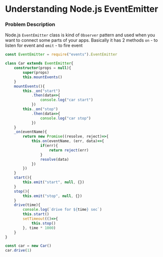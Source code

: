 # Understanding Node.js EventEmitter

### Problem Description

Node.js `EventEmitter` class is kind of `Observer` pattern and used when you want to connect some parts of your apps.
Basically it has 2 methods `on` - to listen for event and `emit` - to fire event


```typescript
const EventEmitter = require("events").EventEmitter

class Car extends EventEmitter{
    constructor(props = null){
        super(props)
        this.mountEvents()
    }
    mountEvents(){
        this._on("start")
            .then(data=>{
                console.log("car start")
            })
        this._on("stop")
            .then(data=>{
                console.log("car stop")
            })
    }
    _on(eventName){
        return new Promise((resolve, reject)=>{
            this.on(eventName, (err, data)=>{
                if(err){
                    return reject(err)
                }
                resolve(data)
            })
        })
    }
    start(){
        this.emit("start", null, {})
    }
    stop(){
        this.emit("stop", null, {})
    }
    drive(time){
        console.log(`drive for ${time} sec`)
        this.start()
        setTimeout(()=>{
            this.stop()
        }, time * 1000)
    }
}

const car = new Car()
car.drive(1)
``` 












